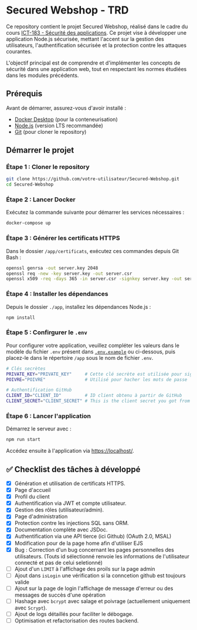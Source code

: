 # Secured Webshop - TRD

Ce repository contient le projet Secured Webshop, réalisé dans le cadre du cours [ICT-183 - Sécurité des applications](https://www.modulbaukasten.ch/module/183/3/). Ce projet vise à développer une application Node.js sécurisée, mettant l'accent sur la gestion des utilisateurs, l'authentification sécurisée et la protection contre les attaques courantes.

L'objectif principal est de comprendre et d'implémenter les concepts de sécurité dans une application web, tout en respectant les normes étudiées dans les modules précédents.

## Prérequis

Avant de démarrer, assurez-vous d'avoir installé :

-   [Docker Desktop](https://www.docker.com/products/docker-desktop) (pour la conteneurisation)
-   [Node.js](https://nodejs.org/) (version LTS recommandée)
-   [Git](https://git-scm.com/) (pour cloner le repository)

## Démarrer le projet

### Étape 1 : Cloner le repository

```bash
git clone https://github.com/votre-utilisateur/Secured-Webshop.git
cd Secured-Webshop
```

### Étape 2 : Lancer Docker

Exécutez la commande suivante pour démarrer les services nécessaires :

```bash
docker-compose up
```

### Étape 3 : Générer les certificats HTTPS

Dans le dossier `/app/certificats`, exécutez ces commandes depuis Git Bash :

```bash
openssl genrsa -out server.key 2048
openssl req -new -key server.key -out server.csr
openssl x509 -req -days 365 -in server.csr -signkey server.key -out server.crt
```

### Étape 4 : Installer les dépendances

Depuis le dossier `./app`, installez les dépendances Node.js :

```bash
npm install
```

### Étape 5 : Confirgurer le `.env`

Pour configurer votre application, veuillez compléter les valeurs dans le modèle du fichier `.env` présent dans [`.env.example`](./app/.env.example) ou ci-dessous, puis placez-le dans le répertoire `/app` sous le nom de fichier `.env`.

```bash
# Clés secrètes
PRIVATE_KEY="PRIVATE_KEY"     # Cette clé secrète est utilisée pour signer le cookie de session
POIVRE="POIVRE"               # Utilisé pour hacher les mots de passe

# Authentification GitHub
CLIENT_ID="CLIENT_ID"         # ID client obtenu à partir de GitHub
CLIENT_SECRET="CLIENT_SECRET" # This is the client secret you got from Github

```

### Étape 6 : Lancer l'application

Démarrez le serveur avec :

```bash
npm run start
```

Accédez ensuite à l'application via [https://localhost/](https://localhost/).

## ✅ Checklist des tâches à développé

-   [x] Génération et utilisation de certificats HTTPS.
-   [x] Page d'accueil
-   [x] Profil du client
-   [x] Authentification via JWT et compte utilisateur.
-   [x] Gestion des rôles (utilisateur/admin).
-   [x] Page d'administration
-   [x] Protection contre les injections SQL sans ORM.
-   [x] Documentation complète avec JSDoc.
-   [x] Authentification via une API tierce (ici Github) (OAuth 2.0, MSAL)
-   [x] Modification pour de la page home afin d'utiliser EJS
-   [x] Bug : Correction d'un bug concernant les pages personnelles des utilisateurs. (Touts id sélectionné renvoie les informations de l'utilisateur connecté et pas de celui seletionné)
-   [ ] Ajout d'un `LIMIT` à l'affichage des proils sur la page admin
-   [ ] Ajout dans `isLogin` une vérification si la conncetion github est toujours valide
-   [ ] Ajout sur la page de login l'affichage de message d'erreur ou des messages de succès d'une opération
-   [ ] Hashage avec `bcrypt` avec salage et poivrage (actuellement uniquement avec `Scrypt`).
-   [ ] Ajout de logs détaillés pour faciliter le débogage.
-   [ ] Optimisation et refactorisation des routes backend.
